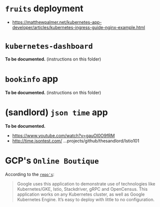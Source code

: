 # `fruits` deployment

* https://matthewpalmer.net/kubernetes-app-developer/articles/kubernetes-ingress-guide-nginx-example.html

# `kubernetes-dashboard`

**To be documented.** (instructions on this folder)

# `bookinfo` app

**To be documented.** (instructions on this folder)

# (sandlord) `json time` app

**To be documented.**

* https://www.youtube.com/watch?v=gauOI0O9fRM
* http://time.jsontest.com/
...projects/github/thesandlord/Istio101

# GCP's `Online Boutique`

According to the [`repo's`](https://github.com/GoogleCloudPlatform/microservices-demo):

> Google uses this application to demonstrate use of technologies like Kubernetes/GKE, Istio, Stackdriver, gRPC and OpenCensus. This application works on any Kubernetes cluster, as well as Google Kubernetes Engine. It’s easy to deploy with little to no configuration.
